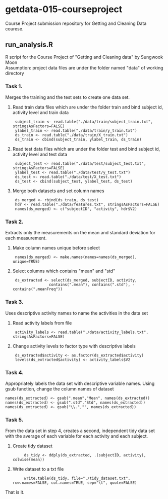 # getdata-015-courseproject
Course Project submission repository for Getting and Cleaning Data courese.

## run_analysis.R
R script for the Course Project of "Getting and Cleaning data" 
by Sungwook Moon  
Assumption: project data files are under the folder named "data" of working directory

### Task 1.
Merges the training and the test sets to create one data set.

1. Read train data files which are under the folder train and bind subject id, activity level and train data

        subject_train <- read.table("./data/train/subject_train.txt", stringsAsFactors=FALSE)
        ylabel_train <- read.table("./data/train/y_train.txt") 
        ds_train <- read.table("./data/train/X_train.txt")
        ds_train <- cbind(subject_train, ylabel_train, ds_train)

2. Read test data files which are under the folder test and bind subject id, activity level and test data

        subject_test <- read.table("./data/test/subject_test.txt", stringsAsFactors=FALSE)
        ylabel_test <- read.table("./data/test/y_test.txt") 
        ds_test <- read.table("./data/test/X_test.txt")
        ds_test <- cbind(subject_test, ylabel_test, ds_test)

3. Merge both datasets and set column names

        ds_merged <- rbind(ds_train, ds_test)
        hdr <- read.table("./data/features.txt", stringsAsFactors=FALSE)
        names(ds_merged) <- c("subjectID", "activity", hdr$V2)

### Task 2.
Extracts only the measurements on the mean and standard deviation for each measurement. 

1. Make column names unique before select

        names(ds_merged) <- make.names(names=names(ds_merged), unique=TRUE)

2. Select columns which contains "mean" and "std"

        ds_extracted <- select(ds_merged, subjectID, activity, 
                       contains(".mean"), contains(".std"), -contains(".meanFreq"))

### Task 3.
Uses descriptive activity names to name the activities in the data set

1. Read activity labels from file
        
        activity_labels <- read.table("./data/activity_labels.txt", stringsAsFactors=FALSE)

2. Change activity levels to factor type with descriptive labels
        
        ds_extracted$activity <- as.factor(ds_extracted$activity)
        levels(ds_extracted$activity) <- activity_labels$V2

### Task 4.
Appropriately labels the data set with descriptive variable names. 
Using gsub function, change the column names of dataset

    names(ds_extracted) <- gsub(".mean","Mean", names(ds_extracted))
    names(ds_extracted) <- gsub(".std","Std", names(ds_extracted))
    names(ds_extracted) <- gsub("\\.","", names(ds_extracted))

### Task 5.
From the data set in step 4, creates a second, independent tidy data set with the average of each variable for each activity and each subject.

1. Create tidy dataset

            ds_tidy <- ddply(ds_extracted, .(subjectID, activity), colwise(mean))

2. Write dataset to a txt file

            write.table(ds_tidy, file="./tidy_dataset.txt", row.names=FALSE, col.names=TRUE, sep="\t", quote=FALSE)

That is it. 
